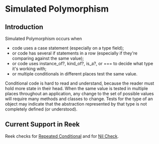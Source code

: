 # Simulated Polymorphism

## Introduction

Simulated Polymorphism occurs when

* code uses a case statement (especially on a type field);
* or code has several if statements in a row (especially if they're comparing against the same value);
* or code uses instance_of?, kind_of?, is_a?, or === to decide what type it's working with;
* or multiple conditionals in different places test the same value.

Conditional code is hard to read and understand, because the reader must hold more state in their head. When the same value is tested in multiple places throughout an application, any change to the set of possible values will require many methods and classes to change. Tests for the type of an object may indicate that the abstraction represented by that type is not completely defined (or understood).

## Current Support in Reek

Reek checks for [Repeated Conditional](Repeated-Conditional.md)  and for [Nil Check](Nil-Check.md).
